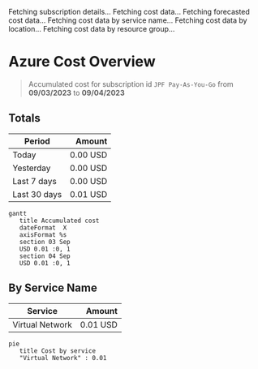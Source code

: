 Fetching subscription details...
Fetching cost data...
Fetching forecasted cost data...
Fetching cost data by service name...
Fetching cost data by location...
Fetching cost data by resource group...
# Azure Cost Overview

> Accumulated cost for subscription id `JPF Pay-As-You-Go` from **09/03/2023** to **09/04/2023**

## Totals

|Period|Amount|
|---|---:|
|Today|0.00 USD|
|Yesterday|0.00 USD|
|Last 7 days|0.00 USD|
|Last 30 days|0.01 USD|

```mermaid
gantt
   title Accumulated cost
   dateFormat  X
   axisFormat %s
   section 03 Sep
   USD 0.01 :0, 1
   section 04 Sep
   USD 0.01 :0, 1
```

## By Service Name

|Service|Amount|
|---|---:|
|Virtual Network|0.01 USD|

```mermaid
pie
   title Cost by service
   "Virtual Network" : 0.01
```

## By Location

|Location|Amount|
|---|---:|
|US North Central|0.01 USD|

```mermaid
pie
   title Cost by location
   "US North Central" : 0.01
```

## By Resource Group

|Resource Group|Amount|
|---|---:|
|personal-network|0.01 USD|

```mermaid
pie
   title Cost by resource group
   "personal-network" : 0.01
```

<sup>Generated at 2023-09-18 11:37:50 for subscription with id `4913be3f-a345-4652-9bba-767418dd25e3`</sup>
